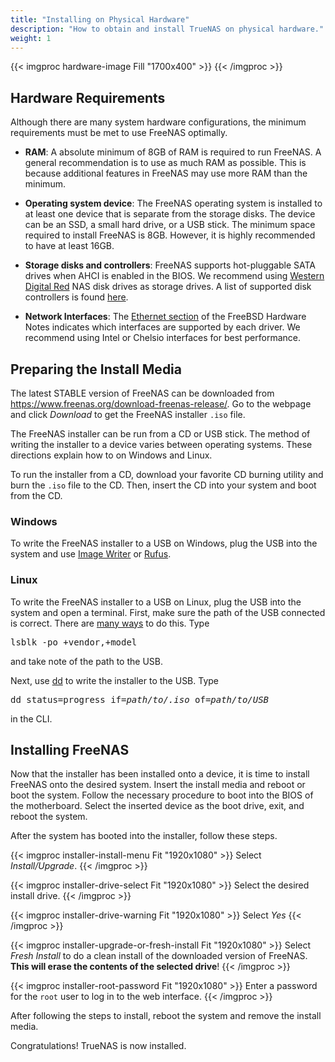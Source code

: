 ```yaml
---
title: "Installing on Physical Hardware"
description: "How to obtain and install TrueNAS on physical hardware."
weight: 1
---
```


{{< imgproc hardware-image Fill "1700x400" >}}
{{< /imgproc >}}

## Hardware Requirements

Although there are many system hardware configurations, the minimum
requirements must be met to use FreeNAS optimally.

* **RAM**: A absolute minimum of 8GB of RAM is required to run FreeNAS.
  A general recommendation is to use as much RAM as possible. This is
  because additional features in FreeNAS may use more RAM
  than the minimum.

* **Operating system device**: The FreeNAS operating system is installed
to at least one device that is separate from the storage disks. The
device can be an SSD, a small hard drive, or a USB stick. The minimum
space required to install FreeNAS is 8GB. However, it is highly
recommended to have at least 16GB.

* **Storage disks and controllers**: FreeNAS supports hot-pluggable
  SATA drives when AHCI is enabled in the BIOS. We recommend using
  [Western Digital Red](https://www.westerndigital.com/products/internal-drives/wd-red-hdd "Western Digital Red")
  NAS disk drives as storage drives. A list of supported disk
  controllers is found
  [here](https://www.freebsd.org/releases/11.3R/hardware.html#disk).

* **Network Interfaces**: The [Ethernet section](https://www.freebsd.org/releases/11.3R/hardware.html#ethernet)
  of the FreeBSD Hardware Notes indicates which interfaces are supported
  by each driver. We recommend using Intel or Chelsio interfaces for
  best performance.

## Preparing the Install Media

The latest STABLE version of FreeNAS can be downloaded from
https://www.freenas.org/download-freenas-release/. Go to the webpage
and click *Download* to get the FreeNAS installer `.iso` file.

The FreeNAS installer can be run from a CD or USB stick. The method of
writing the installer to a device varies between operating systems.
These directions explain how to on Windows and Linux.

To run the installer from a CD, download your favorite CD burning
utility and burn the `.iso` file to the CD. Then, insert the CD into
your system and boot from the CD.

### Windows

To write the FreeNAS installer to a USB on Windows, plug the USB into
the system and use [Image Writer](https://launchpad.net/win32-image-writer/)
or [Rufus](http://rufus.akeo.ie/).

### Linux

To write the FreeNAS installer to a USB on Linux, plug the USB into the
system and open a terminal. First, make sure the path of the USB
connected is correct. There are
[many ways](https://www.tecmint.com/find-usb-device-name-in-linux/ "Find USB Device")
to do this. Type

<pre>
lsblk -po +vendor,+model
</pre>
and take note of the path to the USB.

Next, use [dd](https://en.wikipedia.org/wiki/Dd_(Unix)) to write
the installer to the USB. Type

<pre>
dd status=progress if=<i>path/to/.iso</i> of=<i>path/to/USB</i>
</pre>
in the CLI.

## Installing FreeNAS

Now that the installer has been installed onto a device, it is time to
install FreeNAS onto the desired system. Insert the install media
and reboot or boot the system. Follow the necessary procedure to boot
into the BIOS of the motherboard. Select the inserted device as the boot
drive, exit, and reboot the system.

After the system has booted into the installer, follow these steps.

{{< imgproc installer-install-menu Fit "1920x1080" >}}
Select <i>Install/Upgrade</i>.
{{< /imgproc >}}

{{< imgproc installer-drive-select Fit "1920x1080" >}}
Select the desired install drive.
{{< /imgproc >}}

{{< imgproc installer-drive-warning Fit "1920x1080" >}}
Select <i>Yes</i>
{{< /imgproc >}}

{{< imgproc installer-upgrade-or-fresh-install Fit "1920x1080" >}}
Select <i>Fresh Install</i> to do a clean install of the downloaded
version of FreeNAS. <b>This will erase the contents of the selected
drive</b>!
{{< /imgproc >}}

{{< imgproc installer-root-password Fit "1920x1080" >}}
Enter a password for the <code>root</code> user to log in to the web
interface.
{{< /imgproc >}}

After following the steps to install, reboot the system and remove the
install media.

Congratulations! TrueNAS is now installed.

